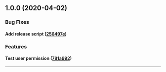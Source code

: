 ## 1.0.0 (2020-04-02)

### Bug Fixes


#### Add release script ([256497e](https://github.com/scherermichael/action-has-permission/commit/256497e))

### Features


#### Test user permission ([781a992](https://github.com/scherermichael/action-has-permission/commit/781a992))



---
